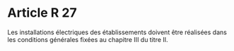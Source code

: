 # Article R 27

Les installations électriques des établissements doivent être réalisées dans les conditions générales fixées au chapitre III du titre II.
